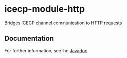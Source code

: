 # icecp-module-http
Bridges ICECP channel communication to HTTP requests

## Documentation

For further information, see the [Javadoc](https://github.intel.com/pages/iSPA/icecp-module-http).
